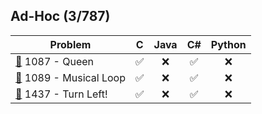 ## Ad-Hoc (3/787)

<div align="center">

| Problem | C | Java | C# | Python |
|---------|:-:|:----:|:--:|:------:|
| [📂](./1087%20-%20Queen) 1087 - Queen | ✅ | ❌  | ✅  | ❌ |
| [📂](./1089%20-%20Musical%20Loop) 1089 - Musical Loop | ✅ | ❌  | ✅  | ❌ |
| [📂](./1437%20-%20Turn%20Left!) 1437 - Turn Left! | ✅ | ❌  | ✅  | ❌ |

</div>
